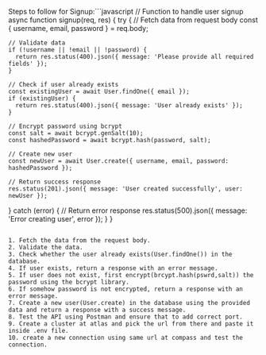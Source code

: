 Steps to follow for Signup:```javascript
// Function to handle user signup
async function signup(req, res) {
  try {
    // Fetch data from request body
    const { username, email, password } = req.body;

    // Validate data
    if (!username || !email || !password) {
      return res.status(400).json({ message: 'Please provide all required fields' });
    }

    // Check if user already exists
    const existingUser = await User.findOne({ email });
    if (existingUser) {
      return res.status(400).json({ message: 'User already exists' });
    }

    // Encrypt password using bcrypt
    const salt = await bcrypt.genSalt(10);
    const hashedPassword = await bcrypt.hash(password, salt);

    // Create new user
    const newUser = await User.create({ username, email, password: hashedPassword });

    // Return success response
    res.status(201).json({ message: 'User created successfully', user: newUser });
  } catch (error) {
    // Return error response
    res.status(500).json({ message: 'Error creating user', error });
  }
}
```

1. Fetch the data from the request body.
2. Validate the data.
3. Check whether the user already exists(User.findOne()) in the database.
4. If user exists, return a response with an error message.
5. If user does not exist, first encrypt(brcypt.hash(pswrd,salt)) the password using the bcrypt library.
6. If somehow password is not encrypted, return a response with an error message.
7. Create a new user(User.create) in the database using the provided data and return a response with a success message.
8. Test the API using Postman and ensure that to add correct port.
9. Create a cluster at atlas and pick the url from there and paste it inside .env file.
10. create a new connection using same url at compass and test the connection.